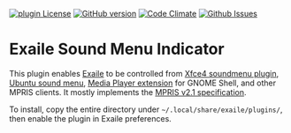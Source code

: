 [![plugin License](https://img.shields.io/badge/license-GPL2-blue.svg?dummy)](https://github.com/sarnold/Exaile-Soundmenu-Indicator/blob/master/Exaile-Soundmenu-Indicator/COPYING)
[![GitHub version](https://badge.fury.io/gh/sarnold%2FExaile-Soundmenu-Indicator.svg)](https://badge.fury.io/gh/sarnold%2FExaile-Soundmenu-Indicator)
[![Code Climate](https://codeclimate.com/github/sarnold/Exaile-Soundmenu-Indicator/badges/gpa.svg)](https://codeclimate.com/github/sarnold/Exaile-Soundmenu-Indicator)
[![Github Issues](http://githubbadges.herokuapp.com/sarnold/Exaile-Soundmenu-Indicator/issues.svg?style=flat-square&dummy)](https://github.com/sarnold/Exaile-Soundmenu-Indicator/issues)

Exaile Sound Menu Indicator
===========================

This plugin enables [Exaile][exaile] to be controlled from [Xfce4 soundmenu plugin][xfce4-soundmenu-plugin], [Ubuntu sound menu][soundmenu], [Media Player extension][gs-mediaplayer] for GNOME Shell, and other MPRIS clients. It mostly implements the [MPRIS v2.1 specification][mpris].

To install, copy the entire directory under `~/.local/share/exaile/plugins/`, then enable the plugin in Exaile preferences.

[exaile]: http://exaile.org "Exaile website"
[xfce4-soundmenu-plugin]: https://github.com/matiasdelellis/xfce4-soundmenu-plugin "Xfce4 panel plugin"
[soundmenu]: http://wiki.ubuntu.com/SoundMenu "Ubuntu SoundMenu design notes"
[gs-mediaplayer]: https://github.com/eonpatapon/gnome-shell-extensions-mediaplayer "GNOME Shell Media Player extension"
[mpris]: http://specifications.freedesktop.org/mpris-spec/latest/ "MPRIS specification"
